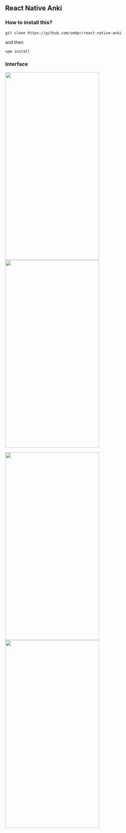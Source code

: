 ## React Native Anki

### How to install this?

```
git clone https://github.com/smdpr/react-native-anki
```

and then

```
npm install
```

### Interface

<img src="https://raw.githubusercontent.com/smdpr/react-native-anki/main/assets/images/screens/Home.png" width="300" height="600" /> <img src="https://raw.githubusercontent.com/smdpr/react-native-anki/main/assets/images/screens/Drawer.png" width="300" height="600" />

<img src="https://raw.githubusercontent.com/smdpr/react-native-anki/main/assets/images/screens/AddNote.png" width="300" height="600" /> <img src="https://raw.githubusercontent.com/smdpr/react-native-anki/main/assets/images/screens/CardView.png" width="300" height="600" />
